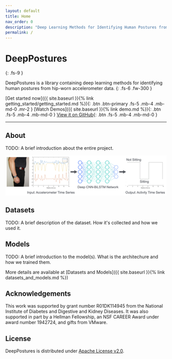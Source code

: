 ```yaml
---
layout: default
title: Home
nav_order: 0
description: "Deep Learning Methods for Identifying Human Postures from Hip-Worn Accelerometer Data"
permalink: /
---
```


# DeepPostures
{: .fs-9 }

DeepPostures is a library containing deep learning methods for identifying human postures from hip-worn accelerometer data.
{: .fs-6 .fw-300 }

[Get started now]({{ site.baseurl }}{% link getting_started/getting_started.md %}){: .btn .btn-primary .fs-5 .mb-4 .mb-md-0 .mr-2 } [Watch Demos]({{ site.baseurl }}{% link demo.md %}){: .btn .fs-5 .mb-4 .mb-md-0 } [View it on GitHub](https://github.com/ADALabUCSD/DeepPostures){: .btn .fs-5 .mb-4 .mb-md-0 }

---

## About
TODO: A brief introduction about the entire project. 

<img src="Illustration.jpeg" width="700">

## Datasets
TODO: A brief description of the dataset. How it's collected and how we used it. 


## Models
TODO: A brief introduction to the model(s). What is the architechure and how we trained them. 

More details are available at [Datasets and Models]({{ site.baseurl }}{% link datasets_and_models.md %}) 


## Acknowledgements

This work was supported by grant number R01DK114945 from the National Institute of Diabetes and Digestive and Kidney Diseases. It was also supported in part by a Hellman Fellowship, an NSF CAREER Award under award number 1942724, and gifts from VMware. 

## License

DeepPostures is distributed under [Apache License v2.0](https://github.com/ADALabUCSD/DeepPostures/blob/master/LICENSE).

<!-- ### Contributing

When contributing to this repository, please first discuss the change you wish to make via issue,
email, or any other method with the owners of this repository before making a change. Read more about becoming a contributor in [our GitHub repo](https://github.com/just-the-docs/just-the-docs#contributing).

#### Thank you to the contributors of Just the Docs!

<ul class="list-style-none">
{% for contributor in site.github.contributors %}
  <li class="d-inline-block mr-1">
     <a href="{{ contributor.html_url }}"><img src="{{ contributor.avatar_url }}" width="32" height="32" alt="{{ contributor.login }}"/></a>
  </li>
{% endfor %}
</ul>

### Code of Conduct

Just the Docs is committed to fostering a welcoming community.

[View our Code of Conduct](https://github.com/just-the-docs/just-the-docs/tree/main/CODE_OF_CONDUCT.md) on our GitHub repository. -->
